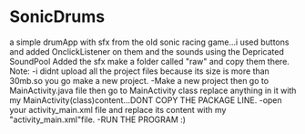 # SonicDrums
a simple drumApp with sfx from the old sonic racing game...i used buttons and added OnclickListener on them and the sounds using the Depricated SoundPool
Added the sfx make a folder called "raw" and copy them there.
Note:
-i didnt upload all the project files because its size is more than 30mb.so you go make a new project.
-Make a new project then go to MainActivity.java file then go to MainActivity class replace anything in it with my MainActivity(class)content...DONT COPY THE PACKAGE LINE.
-open your activity_main.xml file and replace its content with my "activity_main.xml"file.
-RUN THE PROGRAM :)
